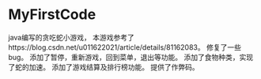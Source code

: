 # MyFirstCode
java编写的贪吃蛇小游戏，
本游戏参考了https://blog.csdn.net/u011622021/article/details/81162083。
修复了一些bug。
添加了暂停，重新游戏，回到菜单，退出等功能。
添加了食物种类，实现了蛇的加速。
添加了游戏结算及排行榜功能。
提供了作弊码。

